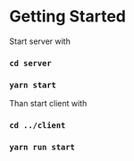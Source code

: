 # Getting Started

Start server with

### `cd server`

### `yarn start`

Than start client with

### `cd ../client`

### `yarn run start`

